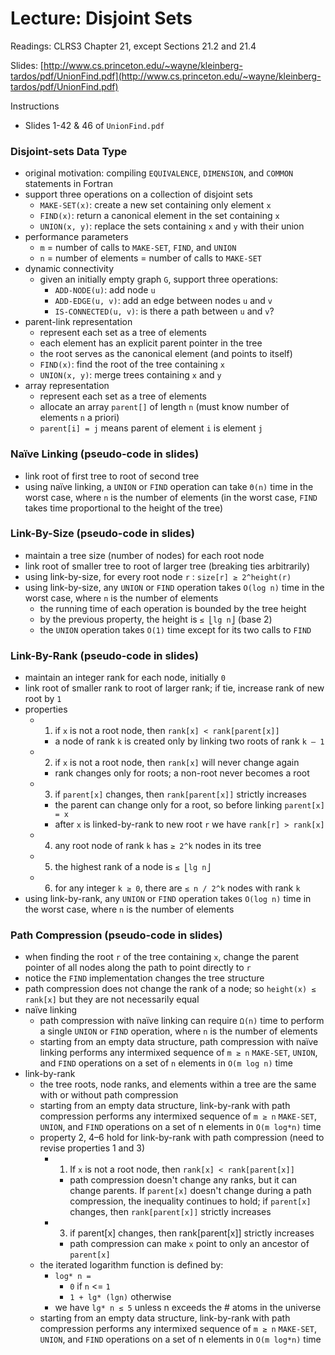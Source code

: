 # Lecture: Disjoint Sets

Readings: CLRS3 Chapter 21, except Sections 21.2 and 21.4

Slides: [http://www.cs.princeton.edu/~wayne/kleinberg-tardos/pdf/UnionFind.pdf](http://www.cs.princeton.edu/~wayne/kleinberg-tardos/pdf/UnionFind.pdf)

Instructions
- Slides 1-42 & 46 of ``UnionFind.pdf``

### Disjoint-sets Data Type
- original motivation: compiling ``EQUIVALENCE``, ``DIMENSION``, and ``COMMON`` statements in Fortran
- support three operations on a collection of disjoint sets
  - ``MAKE-SET(x)``: create a new set containing only element ``x``
  - ``FIND(x)``: return a canonical element in the set containing ``x``
  - ``UNION(x, y)``: replace the sets containing ``x`` and ``y`` with their union
- performance parameters
  - ``m`` = number of calls to ``MAKE-SET``, ``FIND``, and ``UNION``
  - ``n`` = number of elements = number of calls to ``MAKE-SET``
- dynamic connectivity
  - given an initially empty graph ``G``, support three operations:
    - ``ADD-NODE(u)``: add node ``u``
    - ``ADD-EDGE(u, v)``: add an edge between nodes ``u`` and ``v``
    - ``IS-CONNECTED(u, v)``: is there a path between ``u`` and ``v``?
- parent-link representation
  - represent each set as a tree of elements
  - each element has an explicit parent pointer in the tree
  - the root serves as the canonical element (and points to itself)
  - ``FIND(x)``: find the root of the tree containing ``x``
  - ``UNION(x, y)``: merge trees containing ``x`` and ``y``
- array representation
  - represent each set as a tree of elements
  - allocate an array ``parent[]`` of length ``n`` (must know number of elements ``n`` a priori)
  - ``parent[i] = j`` means parent of element ``i`` is element ``j``

### Naïve Linking (pseudo-code in slides)
- link root of first tree to root of second tree
- using naïve linking, a ``UNION`` or ``FIND`` operation can take ``Θ(n)`` time in the worst case, where ``n`` is the number of elements (in the worst case, ``FIND`` takes time proportional to the height of the tree)

### Link-By-Size (pseudo-code in slides)
- maintain a tree size (number of nodes) for each root node
- link root of smaller tree to root of larger tree (breaking ties arbitrarily)
- using link-by-size, for every root node ``r`` : ``size[r] ≥ 2^height(r)``
- using link-by-size, any ``UNION`` or ``FIND`` operation takes ``O(log n)`` time in the worst case, where ``n`` is the number of elements
  - the running time of each operation is bounded by the tree height
  - by the previous property, the height is ``≤ ⎣lg n⎦`` (base 2)
  - the ``UNION`` operation takes ``O(1)`` time except for its two calls to ``FIND``

### Link-By-Rank (pseudo-code in slides)
- maintain an integer rank for each node, initially ``0``
- link root of smaller rank to root of larger rank; if tie, increase rank of new root by ``1``
- properties
  - 1) if ``x`` is not a root node, then ``rank[x] < rank[parent[x]]``
    - a node of rank ``k`` is created only by linking two roots of rank ``k – 1``
  - 2) if ``x`` is not a root node, then ``rank[x]`` will never change again
    - rank changes only for roots; a non-root never becomes a root
  - 3) if ``parent[x]`` changes, then ``rank[parent[x]]`` strictly increases
    - the parent can change only for a root, so before linking ``parent[x] = x``
    - after ``x`` is linked-by-rank to new root ``r`` we have ``rank[r] > rank[x]``
  - 4) any root node of rank ``k`` has ``≥ 2^k`` nodes in its tree
  - 5) the highest rank of a node is ``≤ ⎣lg n⎦``
  - 6) for any integer ``k ≥ 0``, there are ``≤ n / 2^k`` nodes with rank ``k``
- using link-by-rank, any ``UNION`` or ``FIND`` operation takes ``O(log n)`` time in the worst case, where ``n`` is the number of elements

### Path Compression (pseudo-code in slides)
- when finding the root ``r`` of the tree containing ``x``, change the parent pointer of all nodes along the path to point directly to ``r``
- notice the ``FIND`` implementation changes the tree structure
- path compression does not change the rank of a node; so ``height(x) ≤ rank[x]`` but they are not necessarily equal
- naïve linking
  - path compression with naïve linking can require ``Ω(n)`` time to perform a single ``UNION`` or ``FIND`` operation, where ``n`` is the number of elements
  - starting from an empty data structure, path compression with naïve linking performs any intermixed sequence of ``m ≥ n`` ``MAKE-SET``, ``UNION``, and ``FIND`` operations on a set of ``n`` elements in ``O(m log n)`` time
- link-by-rank
  - the tree roots, node ranks, and elements within a tree are the same with or without path compression
  - starting from an empty data structure, link-by-rank with path compression performs any intermixed sequence of ``m ≥ n`` ``MAKE-SET``, ``UNION``, and ``FIND`` operations on a set of n elements in ``O(m log*n)`` time
  - property 2, 4–6 hold for link-by-rank with path compression (need to revise properties 1 and 3)
    - 1) If ``x`` is not a root node, then ``rank[x] < rank[parent[x]]``
      - path compression doesn't change any ranks, but it can change parents. If ``parent[x]`` doesn't change during a path compression, the inequality continues to hold; if ``parent[x]`` changes, then ``rank[parent[x]]`` strictly increases
    - 3) if parent[x] changes, then rank[parent[x]] strictly increases
      - path compression can make ``x`` point to only an ancestor of ``parent[x]``
  - the iterated logarithm function is defined by:
    - ``log* n =``
      - ``0`` if ``n`` <= ``1``
      - ``1 + lg* (lgn)`` otherwise
    - we have ``lg* n ≤ 5`` unless n exceeds the # atoms in the universe
  - starting from an empty data structure, link-by-rank with path compression performs any intermixed sequence of ``m ≥ n`` ``MAKE-SET``, ``UNION``, and ``FIND`` operations on a set of n elements in ``O(m log*n)`` time
